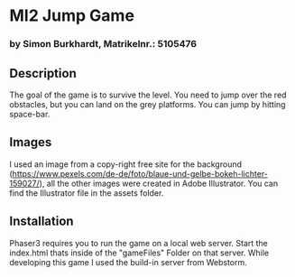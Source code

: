 # MI2 Jump Game
### by Simon Burkhardt, Matrikelnr.: 5105476

## Description
The goal of the game is to survive the level. You need to jump over the red obstacles,
but you can land on the grey platforms. You can jump by hitting space-bar. 

## Images
I used an image from a copy-right free site for the background (https://www.pexels.com/de-de/foto/blaue-und-gelbe-bokeh-lichter-159027/),
all the other images were created in Adobe Illustrator. You can find the Illustrator file in the assets folder.

## Installation
Phaser3 requires you to run the game on a local web server. Start the index.html thats inside of the "gameFiles" Folder on that server. While developing this game I used the build-in server from Webstorm.
